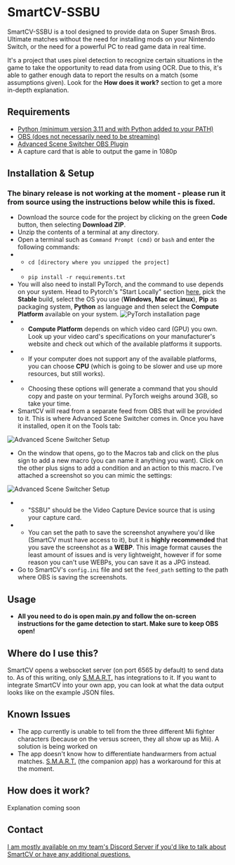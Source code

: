 # SmartCV-SSBU

SmartCV-SSBU is a tool designed to provide data on Super Smash Bros. Ultimate matches without the need for installing mods on your Nintendo Switch, or the need for a powerful PC to read game data in real time. 

It's a project that uses pixel detection to recognize certain situations in the game to take the opportunity to read data from using OCR. Due to this, it's able to gather enough data to report the results on a match (some assumptions given). Look for the **How does it work?** section to get a more in-depth explanation.

## Requirements
- [Python (minimum version 3.11 and with Python added to your PATH)](https://www.python.org/downloads/)
- [OBS (does not necessarily need to be streaming)](https://obsproject.com/download)
- [Advanced Scene Switcher OBS Plugin](https://github.com/WarmUpTill/SceneSwitcher/releases)
- A capture card that is able to output the game in 1080p


## Installation & Setup
### The binary release is not working at the moment - please run it from source using the instructions below while this is fixed.
- Download the source code for the project by clicking on the green **Code** button, then selecting **Download ZIP**.
- Unzip the contents of a terminal at any directory.
- Open a terminal such as `Command Prompt (cmd)` or `bash` and enter the following commands:
- - `cd [directory where you unzipped the project]`
- - `pip install -r requirements.txt`
- You will also need to install PyTorch, and the command to use depends on your system. Head to Pytorch's "Start Locally" section [here](https://pytorch.org/get-started/locally/), pick the **Stable** build, select the OS you use (**Windows, Mac or Linux**), **Pip** as packaging system, **Python** as language and then select the **Compute Platform** available on your system.
![PyTorch installation page](img/install1.jpg)
- - **Compute Platform** depends on which video card (GPU) you own. Look up your video card's specifications on your manufacturer's website and check out which of the available platforms it supports.
- - If your computer does not support any of the available platforms, you can choose **CPU** (which is going to be slower and use up more resources, but still works).
- - Choosing these options will generate a command that you should copy and paste on your terminal. PyTorch weighs around 3GB, so take your time.
- SmartCV will read from a separate feed from OBS that will be provided to it. This is where Advanced Scene Switcher comes in. Once you have it installed, open it on the Tools tab:

![Advanced Scene Switcher Setup](img/guide1.jpg)
- On the window that opens, go to the Macros tab and click on the plus sign to add a new macro (you can name it anything you want). Click on the other plus signs to add a condition and an action to this macro. I've attached a screenshot so you can mimic the settings:

![Advanced Scene Switcher Setup](img/guide2.jpg)
- - "SSBU" should be the Video Capture Device source that is using your capture card.
- - You can set the path to save the screenshot anywhere you'd like (SmartCV must have access to it), but it is **highly recommended** that you save the screenshot as a **WEBP**. This image format causes the least amount of issues and is very lightweight, however if for some reason you can't use WEBPs, you can save it as a JPG instead. 
- Go to SmartCV's `config.ini` file and set the `feed_path` setting to the path where OBS is saving the screenshots.

## Usage
- **All you need to do is open main.py and follow the on-screen instructions for the game detection to start. Make sure to keep OBS open!** 

## Where do I use this?
SmartCV opens a websocket server (on port 6565 by default) to send data to.
As of this writing, only [S.M.A.R.T.](https://skpeter.github.io/smart-user-guide) has integrations to it. If you want to integrate SmartCV into your own app, you can look at what the data output looks like on the example JSON files.

## Known Issues

- The app currently is unable to tell from the three different Mii fighter characters (because on the versus screen, they all show up as Mii). A solution is being worked on
- The app doesn't know how to differentiate handwarmers from actual matches. [S.M.A.R.T.](https://skpeter.github.io/smart-user-guide) (the companion app) has a workaround for this at the moment.


## How does it work?

Explanation coming soon

## Contact

[I am mostly available on my team's Discord Server if you'd like to talk about SmartCV or have any additional questions.](https://discord.gg/zecMKvF8b5)
